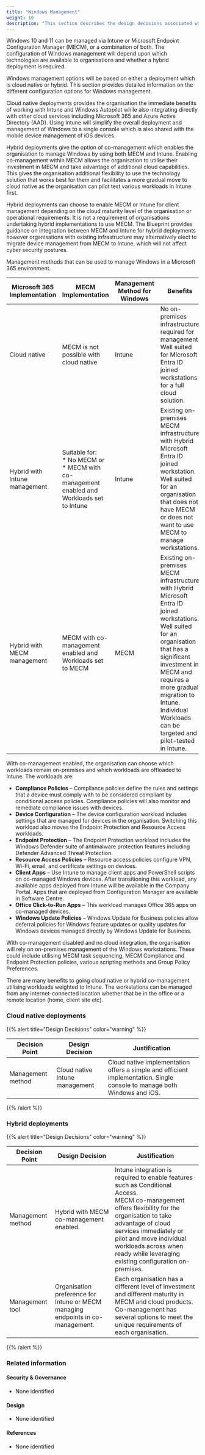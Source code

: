 ```yaml
---
title: "Windows Management"
weight: 10
description: "This section describes the design decisions associated with management of Windows 10 and 11 endpoints configured according to guidance in ASD's Blueprint for Secure Cloud."
---
```


Windows 10 and 11 can be managed via Intune or Microsoft Endpoint Configuration Manager (MECM), or a combination of both. The configuration of Windows management will depend upon which technologies are available to organisations and whether a hybrid deployment is required.

Windows management options will be based on either a deployment which is cloud native or hybrid. This section provides detailed information on the different configuration options for Windows management.

Cloud native deployments provides the organisation the immediate benefits of working with Intune and Windows Autopilot while also integrating directly with other cloud services including Microsoft 365 and Azure Active Directory (AAD). Using Intune will simplify the overall deployment and management of Windows to a single console which is also shared with the mobile device management of iOS devices.

Hybrid deployments give the option of co-management which enables the organisation to manage Windows by using both MECM and Intune. Enabling co-management within MECM allows the organisation to utilise their investment in MECM and take advantage of additional cloud capabilities. This gives the organisation additional flexibility to use the technology solution that works best for them and facilitates a more gradual move to cloud native as the organisation can pilot test various workloads in Intune first.

Hybrid deployments can choose to enable MECM or Intune for client management depending on the cloud maturity level of the organisation or operational requirements. It is not a requirement of organisations undertaking hybrid implementations to use MECM. The Blueprint provides guidance on integration between MECM and Intune for hybrid deployments however organisations with existing infrastructure may alternatively elect to migrate device management from MECM to Intune, which will not affect cyber security postures.

Management methods that can be used to manage Windows in a Microsoft 365 environment.

| Microsoft 365 Implementation  | MECM Implementation                                                                             | Management Method for Windows | Benefits                                                                                                                                                                                                                                                                                 |
|-------------------------------|-------------------------------------------------------------------------------------------------|-------------------------------|------------------------------------------------------------------------------------------------------------------------------------------------------------------------------------------------------------------------------------------------------------------------------------------|
| Cloud native                  | MECM is not possible with cloud native                                                          | Intune                        | No on-premises infrastructure required for management. Well suited for Microsoft Entra ID joined workstations for a full cloud solution.                                                                                                                                                 |
| Hybrid with Intune management | Suitable for:<br> * No MECM or<br>* MECM with co-management enabled and Workloads set to Intune | Intune                        | Existing on-premises MECM infrastructure with Hybrid Microsoft Entra ID joined workstation. Well suited for an organisation that does not have MECM or does not want to use MECM to manage workstations.                                                                                 |
| Hybrid with MECM management   | MECM with co-management enabled and Workloads set to MECM                                       | MECM                          | Existing on-premises MECM infrastructure with Hybrid Microsoft Entra ID joined workstations. Well suited for an organisation that has a significant investment in MECM and requires a more gradual migration to Intune. Individual Workloads can be targeted and pilot-tested in Intune. |


With co-management enabled, the organisation can choose which workloads remain on-premises and which workloads are offloaded to Intune. The workloads are:

* **Compliance Policies** – Compliance policies define the rules and settings that a device must comply with to be considered compliant by conditional access policies. Compliance policies will also monitor and remediate compliance issues with devices. 
* **Device Configuration** – The device configuration workload includes settings that are managed for devices in the organisation. Switching this workload also moves the Endpoint Protection and Resource Access workloads.
* **Endpoint Protection** – The Endpoint Protection workload includes the Windows Defender suite of antimalware protection features including Defender Advanced Threat Protection.
* **Resource Access Policies** – Resource access policies configure VPN, Wi-Fi, email, and certificate settings on devices.
* **Client Apps** – Use Intune to manage client apps and PowerShell scripts on co-managed Windows devices. After transitioning this workload, any available apps deployed from Intune will be available in the Company Portal. Apps that are deployed from Configuration Manager are available in Software Centre.
* **Office Click-to-Run Apps** – This workload manages Office 365 apps on co-managed devices.
* **Windows Update Policies** – Windows Update for Business policies allow deferral policies for Windows feature updates or quality updates for Windows devices managed directly by Windows Update for Business.

With co-management disabled and no cloud integration, the organisation will rely on on-premises management of the Windows workstations. These could include utilising MECM task sequencing, MECM Compliance and Endpoint Protection policies, various scripting methods and Group Policy Preferences. 

There are many benefits to going cloud native or hybrid co-management utilising workloads weighted to Intune. The workstations can be managed from any internet-connected location whether that be in the office or a remote location (home, client site etc).

### Cloud native deployments

{{% alert title="Design Decisions" color="warning" %}}

| Decision Point    | Design Decision                | Justification                                                                                                            |
|-------------------|--------------------------------|--------------------------------------------------------------------------------------------------------------------------|
| Management method | Cloud native Intune management | Cloud native implementation offers a simple and efficient implementation. Single console to manage both Windows and iOS. |

{{% /alert %}}

### Hybrid deployments

{{% alert title="Design Decisions" color="warning" %}}

| Decision Point    | Design Decision                                                                 | Justification                                                                                                                                                                                                                                                                                              |
|-------------------|---------------------------------------------------------------------------------|------------------------------------------------------------------------------------------------------------------------------------------------------------------------------------------------------------------------------------------------------------------------------------------------------------|
| Management method | Hybrid with MECM co-management enabled.                                         | Intune integration is required to enable features such as Conditional Access. <br>MECM co-management offers flexibility for the organisation to take advantage of cloud services immediately or pilot and move individual workloads across when ready while leveraging existing configuration on-premises. |
| Management tool   | Organisation preference for Intune or MECM managing endpoints in co-management. | Each organisation has a different level of investment and different maturity in MECM and cloud products. Co-management has several options to meet the unique requirements of each organisation.                                                                                                           |

{{% /alert %}}

### Related information

#### Security & Governance

* None identified

#### Design

* None identified

#### References

* None identified